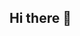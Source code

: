 ## Hi there 👋

<!--
**Hacker0P/Hacker0P** is a ✨ _special_ ✨ repository because its `README.md` (this file) appears on your GitHub profile.

Here are some ideas to get you started:

# Shibam Kundu

## About Me
I'm a final-year **B.Tech** student in **Information Technology**. I am passionate about building impactful software solutions, working on **AI/ML**, **Web & App Development**, and contributing to **Open Source**.

## My Goals 🎯
- Build impactful, real-world applications.
- Contribute to **open-source projects**.
- Learn **Machine Learning**, **Data Structures**, and **Algorithms**.
- Join a **FAANG** or **product-based company**.

## Current Projects 🚀
- **Fake News Detection System** using AI.
- **AI Resume Screener** to automate the hiring process.
- **Calendar & Reminder App** for mobile app development.

## Let's Connect 🔗
- **LinkedIn**: [Your LinkedIn Profile](https://www.linkedin.com/in/your-profile)
- **Email**: [your-email@example.com](mailto:your-email@example.com)


